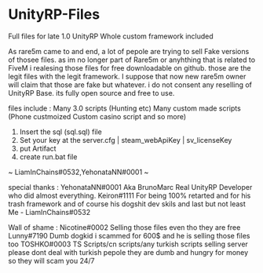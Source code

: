 # UnityRP-Files
Full files for late 1.0 UnityRP Whole custom framework included  

As rare5m came to and end, a lot of pepole are trying to sell  Fake versions of thosee files.
as im no longer part of Rare5m or anyhthing that is related to FiveM i realesing those files for free downloadable on github. those are the legit files with the legit framework.
I suppose that now new rare5m owner will claim  that those are fake but whatever. 
i do not consent any reselling of UnityRP Base. its fully open source and free to use.



files include : 
Many 3.0 scripts (Hunting etc) 
Many custom made scripts (Phone custmoized Custom casino script and so more)
1. Insert the sql (sql.sql) file
2. Set your key at the server.cfg | steam_webApiKey | sv_licenseKey
3. put Artifact
4. create run.bat file 

~ LiamInChains#0532,YehonataNN#0001  ~






special thanks :  YehonataNN#0001 Aka BrunoMarc Real UnityRP Developer who did almost everything.
Keiron#1111 For being 100% retarted and for his trash framework and of course his dogshit dev skils
and last but not least Me  -  LiamInChains#0532


Wall of shame : 
Nicotine#0002  Selling those files even tho they are free
Lunny#7190 Dumb dogkid i scammed for 600$ and he is selling those files too 
TOSHKO#0003
TS Scripts/cn scripts/any turkish scripts selling server please dont deal with turkish pepole they are dumb and hungry for money so they will scam you 24/7 

